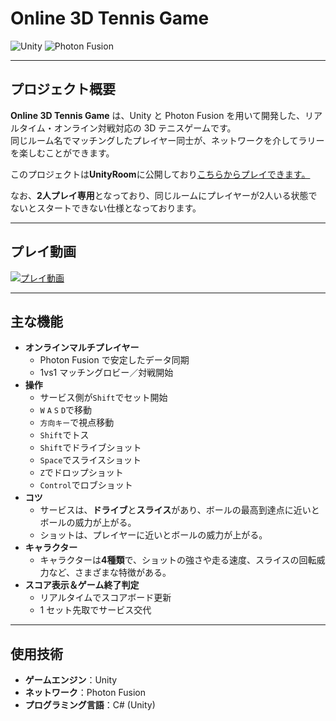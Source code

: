 #  Online 3D Tennis Game

![Unity](https://img.shields.io/badge/Unity-black?logo=unity&logoColor=white) ![Photon Fusion](https://img.shields.io/badge/Photon%20Fusion-blueviolet?logo=unity&logoColor=white)

---

## プロジェクト概要

**Online 3D Tennis Game** は、Unity と Photon Fusion を用いて開発した、リアルタイム・オンライン対戦対応の 3D テニスゲームです。  
同じルーム名でマッチングしたプレイヤー同士が、ネットワークを介してラリーを楽しむことができます。  


このプロジェクトは**UnityRoom**に公開しており[こちらからプレイできます。](https://unityroom.com/games/rickytennisgame)

なお、**2人プレイ専用**となっており、同じルームにプレイヤーが2人いる状態でないとスタートできない仕様となっております。

---
## プレイ動画

[![プレイ動画](docs/TennisGameSourceImage.png)](https://www.youtube.com/watch?v=bSSGPrRS-Fc)

---

## 主な機能

- **オンラインマルチプレイヤー**  
  - Photon Fusion で安定したデータ同期  
  - 1vs1 マッチングロビー／対戦開始  
- **操作**
  - サービス側が`Shift`でセット開始
  - `W` `A` `S` `D`で移動
  - `方向キー`で視点移動
  - `Shift`でトス
  - `Shift`でドライブショット
  - `Space`でスライスショット
  - `Z`でドロップショット
  - `Control`でロブショット
- **コツ**
  - サービスは、**ドライブ**と**スライス**があり、ボールの最高到達点に近いとボールの威力が上がる。
  - ショットは、プレイヤーに近いとボールの威力が上がる。
- **キャラクター**
  - キャラクターは**4種類**で、ショットの強さや走る速度、スライスの回転威力など、さまざまな特徴がある。 
- **スコア表示＆ゲーム終了判定**  
  - リアルタイムでスコアボード更新  
  - 1 セット先取でサービス交代
---

## 使用技術

- **ゲームエンジン**：Unity
- **ネットワーク**：Photon Fusion  
- **プログラミング言語**：C# (Unity)   
